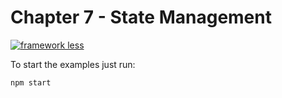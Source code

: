 # Chapter 7 - State Management

[![framework less](https://file-blyuofkggj.now.sh)](https://github.com/frameworkless-movement/manifesto)

To start the examples just run:

    npm start
